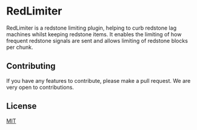 # RedLimiter
RedLimiter is a redstone limiting plugin, helping to curb redstone lag machines whilst keeping redstone items.
It enables the limiting of how frequent redstone signals are sent and allows limiting of redstone blocks per chunk.

## Contributing
If you have any features to contribute, please make a pull request. We are very open to contributions.

## License
[MIT](https://choosealicense.com/licenses/mit/)
